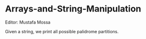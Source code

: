 # Arrays-and-String-Manipulation

Editor: Mustafa Mossa

Given a string, we print all possible palidrome partitions.
